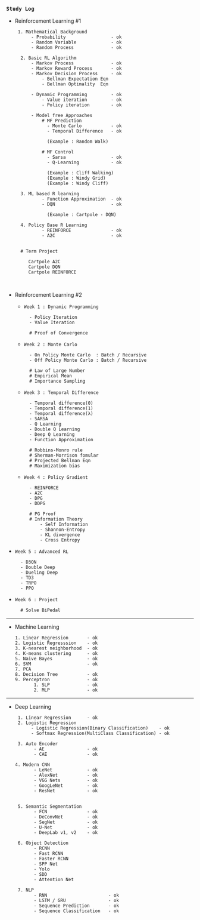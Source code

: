 ### `Study Log`

- Reinforcement Learning #1 
  
       1. Mathematical Background 
            - Probability                 - ok
            - Random Variable             - ok
            - Random Process              - ok

        2. Basic RL Algorithm
            - Markov Process              - ok             
            - Markov Reward Process       - ok
            - Markov Decision Process     - ok 
                - Bellman Expectation Eqn 
                - Bellman Optimality  Eqn  

            - Dynamic Programming         - ok
                - Value iteration         - ok
                - Policy iteration        - ok
 
            - Model free Approaches
                # MF Prediction                
                  - Monte Carlo           - ok
                  - Temporal Difference   - ok
                  
                  (Example : Random Walk)
                  
                # MF Control                
                  - Sarsa                 - ok
                  - Q-Learning            - ok

                  (Example : Cliff Walking)
                  (Example : Windy Grid)
                  (Example : Windy Cliff)

        3. ML based R learning
                - Function Approximation  - ok 
                - DQN                     - ok

                  (Example : Cartpole - DQN)
        
        4. Policy Base R Learning
                - REINFORCE               - ok
                - A2C                     - ok

  
        # Term Project
 
           Cartpole A2C          
           Cartpole DQN         
           Cartpole REINFORCE   


<br>

- Reinforcement Learning #2  

  - `Week 1 : Dynamic Programming`
        
          - Policy Iteration
          - Value Iteration
        
          # Proof of Convergence 

  - `Week 2 : Monte Carlo`

          - On Policy Monte Carlo  : Batch / Recursive 
          - Off Policy Monte Carlo : Batch / Recursive
        
          # Law of Large Number
          # Empirical Mean 
          # Importance Sampling 
        
  - `Week 3 : Temporal Difference`

          - Temporal difference(0)
          - Temporal difference(1)
          - Temporal difference(λ)
          - SARSA
          - Q Learning
          - Double Q Learning
          - Deep Q Learning
          - Function Approximation 

          # Robbins-Monro rule
          # Sherman-Morrison fomular
          # Projected Bellman Eqn
          # Maximization bias 

  - `Week 4 : Policy Gradient`

          - REINFORCE
          - A2C
          - DPG
          - DDPG

          # PG Proof
          # Information Theory 
              - Self Information
              - Shannon-Entropy
              - KL divergence
              - Cross Entropy

- `Week 5 : Advanced RL`

        - D3QN
        - Double Deep
        - Dueling Deep
        - TD3
        - TRPO
        - PPO
 
- `Week 6 : Project `

        # Solve BiPedal 


---

- Machine Learning

      1. Linear Regression       - ok
      2. Logistic Regresssion    - ok
      3. K-nearest neighborhood  - ok
      4. K-means clustering      - ok      
      5. Naive Bayes             - ok      
      6. SVM                     - ok
      7. PCA
      8. Decision Tree           - ok
      9. Perceptron              - ok      
             1. SLP              - ok
             2. MLP              - ok

---

- Deep Learning 

       1. Linear Regression      - ok    
       2. Logistic Regression            
            - Logistic Regression(Binary Classification)    - ok
            - Softmax Regression(MultiClass Classification) - ok
           
       3. Auto Encoder            
             - AE                - ok
             - CAE               - ok

      4. Modern CNN
             - LeNet             - ok
             - AlexNet           - ok
             - VGG Nets          - ok
             - GoogLeNet         - ok
             - ResNet            - ok


       5. Semantic Segmentation
             - FCN               - ok
             - DeConvNet         - ok
             - SegNet            - ok     
             - U-Net             - ok
             - DeepLab v1, v2    - ok

       6. Object Detection
             - RCNN
             - Fast RCNN
             - Faster RCNN
             - SPP Net
             - Yolo
             - SDD
             - Attention Net
    
       7. NLP
             - RNN                       - ok
             - LSTM / GRU                - ok
             - Sequence Prediction       - ok
             - Sequence Classification   - ok

      


